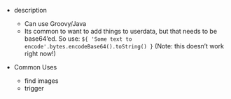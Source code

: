 
- description
  - Can use Groovy/Java
  - Its common to want to add things to userdata, but that needs to be base64’ed. So use:
`${ 'Some text to encode'.bytes.encodeBase64().toString() }`  (Note: this doesn’t work right now!)

- Common Uses
  - find images
  - trigger
